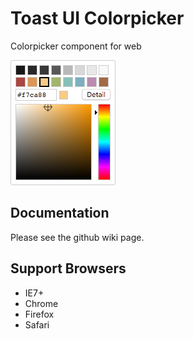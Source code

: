 # Toast UI Colorpicker

Colorpicker component for web

![Colorpicker Screenshot](screenshot.png)

## Documentation

Please see the github wiki page.

## Support Browsers

- IE7+
- Chrome
- Firefox
- Safari
